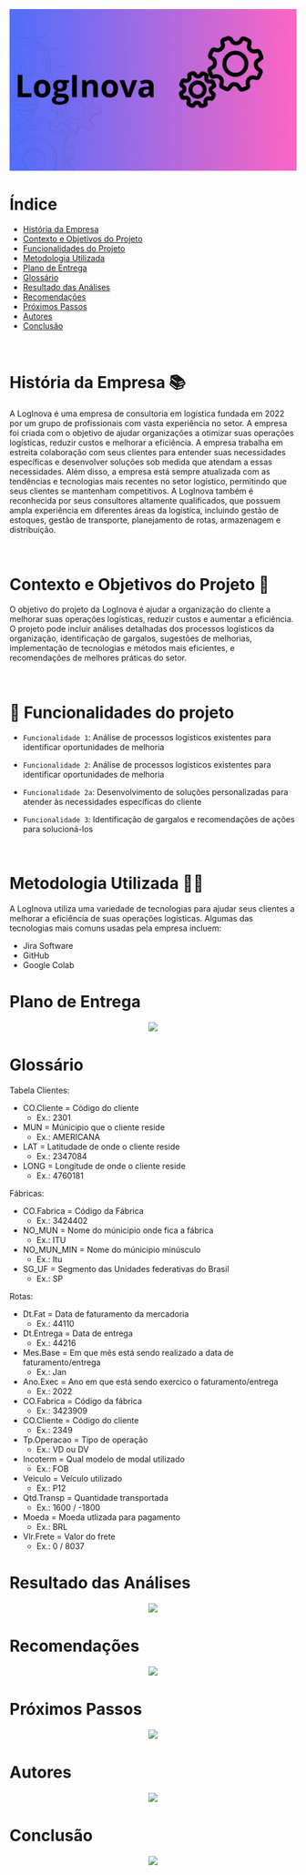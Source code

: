 ![logo](Imagens/LogInova.gif)

  
  # Índice 

* [História da Empresa](#História-da-Empresa)
* [Contexto e Objetivos do Projeto](#Contexto-e-Objetivos-do-Projeto)
* [Funcionalidades do Projeto](#Funcionalidades-do-Projeto)
* [Metodologia Utilizada](#Metodologia-Utilizada)
* [Plano de Entrega](#Plano-de-Entrega)
* [Glossário](#Glossario)
* [Resultado das Análises](#Resultado-das-Análises)
* [Recomendações](#Recomendações)
* [Próximos Passos](#Próximos-Passos)
* [Autores](#Autores)
* [Conclusão](#Conclusão)

<br />

  # História da Empresa :books:
  A LogInova é uma empresa de consultoria em logística fundada em 2022 por um grupo de profissionais com vasta experiência no setor. A empresa foi criada com o objetivo de ajudar organizações a otimizar suas operações logísticas, reduzir custos e melhorar a eficiência.
A empresa trabalha em estreita colaboração com seus clientes para entender suas necessidades específicas e desenvolver soluções sob medida que atendam a essas necessidades. Além disso, a empresa está sempre atualizada com as tendências e tecnologias mais recentes no setor logístico, permitindo que seus clientes se mantenham competitivos.
A LogInova também é reconhecida por seus consultores altamente qualificados, que possuem ampla experiência em diferentes áreas da logística, incluindo gestão de estoques, gestão de transporte, planejamento de rotas, armazenagem e distribuição.

<br />

  # Contexto e Objetivos do Projeto :dart:
  O objetivo do projeto da LogInova é ajudar a organização do cliente a melhorar suas operações logísticas, reduzir custos e aumentar a eficiência. O projeto pode incluir análises detalhadas dos processos logísticos da organização, identificação de gargalos, sugestões de melhorias, implementação de tecnologias e métodos mais eficientes, e recomendações de melhores práticas do setor.
  
<br />

# :hammer: Funcionalidades do projeto

 - `Funcionalidade 1`: Análise de processos logísticos existentes para identificar oportunidades de melhoria
    
 - `Funcionalidade 2`: Análise de processos logísticos existentes para identificar oportunidades de melhoria
    
 - `Funcionalidade 2a`: Desenvolvimento de soluções personalizadas para atender às necessidades específicas do cliente
    
 - `Funcionalidade 3`: Identificação de gargalos e recomendações de ações para solucioná-los
  
    
<br />

  # Metodologia Utilizada :man_technologist:
  A LogInova utiliza uma variedade de tecnologias para ajudar seus clientes a melhorar a eficiência de suas operações logísticas. Algumas das tecnologias mais comuns     usadas pela empresa incluem:
  - Jira Software
  - GitHub
  - Google Colab

# Plano de Entrega
<p align="center">
<img src="http://img.shields.io/static/v1?label=STATUS&message=EM%20DESENVOLVIMENTO&color=GREEN&style=for-the-badge"/>
</p>

# Glossário
Tabela Clientes:
- CO.Cliente = Código do cliente
  - Ex.: 2301
- MUN = Múnicipio que o cliente reside
  - Ex.: AMERICANA
- LAT = Latitudade de onde o cliente reside 
  - Ex.: 2347084
- LONG = Longitude de onde o cliente reside 
  - Ex.: 4760181
  
Fábricas: 
- CO.Fabrica = Código da Fábrica
  - Ex.: 3424402
- NO_MUN = Nome do múnicipio onde fica a fábrica
  - Ex.: ITU
- NO_MUN_MIN = Nome do múnicipio minúsculo
  - Ex.: Itu
- SG_UF = Segmento das Unidades federativas do Brasil
  - Ex.: SP

Rotas:
- Dt.Fat = Data de faturamento da mercadoria
  - Ex.: 44110
- Dt.Entrega = Data de entrega 
  - Ex.: 44216
- Mes.Base = Em que mês está sendo realizado a data de faturamento/entrega
  - Ex.: Jan
- Ano.Exec = Ano em que está sendo exercico o faturamento/entrega
  - Ex.: 2022
- CO.Fabrica = Código da fábrica
  - Ex.: 3423909
- CO.Cliente = Código do cliente 
  - Ex.: 2349
- Tp.Operacao = Tipo de operação
  - Ex.: VD ou DV
- Incoterm = Qual modelo de modal utilizado
  - Ex.: FOB
- Veiculo = Veículo utilizado 
  - Ex.: P12
- Qtd.Transp = Quantidade transportada
  - Ex.: 1600 / -1800
- Moeda = Moeda utlizada para pagamento
  - Ex.: BRL
- Vlr.Frete = Valor do frete
  - Ex.: 0 / 8037

# Resultado das Análises
<p align="center">
<img src="http://img.shields.io/static/v1?label=STATUS&message=EM%20DESENVOLVIMENTO&color=GREEN&style=for-the-badge"/>
</p>

# Recomendações
<p align="center">
<img src="http://img.shields.io/static/v1?label=STATUS&message=EM%20DESENVOLVIMENTO&color=GREEN&style=for-the-badge"/>
</p>

# Próximos Passos
<p align="center">
<img src="http://img.shields.io/static/v1?label=STATUS&message=EM%20DESENVOLVIMENTO&color=GREEN&style=for-the-badge"/>
</p>

# Autores
<p align="center">
<img src="http://img.shields.io/static/v1?label=STATUS&message=EM%20DESENVOLVIMENTO&color=GREEN&style=for-the-badge"/>
</p>

# Conclusão
<p align="center">
<img src="http://img.shields.io/static/v1?label=STATUS&message=EM%20DESENVOLVIMENTO&color=GREEN&style=for-the-badge"/>
</p>


